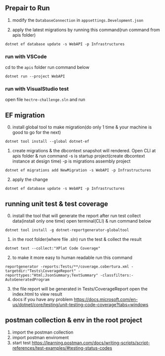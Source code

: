 ## Prepair to Run
1. modify the ```DatabaseConnection``` in ```appsettings.Development.json```

2. apply the latest migrations by running this command(run command from apis folder)
```
dotnet ef database update -s WebAPI -p Infrastructures
```

### run with VSCode
cd to the ```apis``` folder run command below
```
dotnet run --project WebAPI
```
### run with VisualStudio test
open file ```hectre-challenge.sln``` and run

## EF migration
0. install global tool to make migration(do only 1 time & your machine is good to go for the next)
```
dotnet tool install --global dotnet-ef
```
1. create migrations & the dbcontext snapshot will rendered.
Open CLI at apis folder & run command
-s is startup project(create dbcontext instance at design time)
-p is migrations assembly project
```
dotnet ef migrations add NewMigration -s WebAPI -p Infrastructures
```

2. apply the change
```
dotnet ef database update -s WebAPI -p Infrastructures
```

## running unit test & test coverage
0. install the tool that will generate the report after run test collect data(install only one time)
open terminal(CLI) & run command below
```
dotnet tool install -g dotnet-reportgenerator-globaltool
```

1. in the root folder(where file .sln) run the test & collect the result
```
dotnet test --collect:"XPlat Code Coverage"
```
2. to make it more easy to human readable run this command

```
reportgenerator -reports:Tests/**/coverage.cobertura.xml -targetdir:"Tests\CoverageReport" -reporttypes:"Html;JsonSummary;TextSummary" -classfilters:-AutoGeneratedProgram
```
3. the file report will be generated in Tests/CoverageReport open the index.html to view result
4. docs if you have any problem
https://docs.microsoft.com/en-us/dotnet/core/testing/unit-testing-code-coverage?tabs=windows

## postman collection & env in the root project
1. import the postman collection
2. import postman enviroment
3. start test
https://learning.postman.com/docs/writing-scripts/script-references/test-examples/#testing-status-codes
